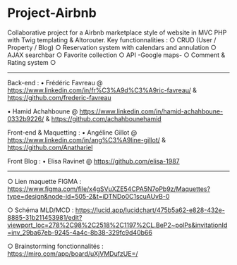 # Project-Airbnb
Collaborative project for a Airbnb marketplace style of website in MVC PHP with Twig templating & Altorouter.
Key functionnalities :
○ CRUD (User / Property / Blog)
○ Reservation system with calendars and annulation
○ AJAX searchbar
○ Favorite collection
○ API -Google maps-
○ Comment & Rating system
○ 
_________

Back-end :
• Frédéric Favreau @ https://www.linkedin.com/in/fr%C3%A9d%C3%A9ric-favreau/ & https://github.com/frederic-favreau

• Hamid Achahboune @ https://www.linkedin.com/in/hamid-achahboune-0332b9226/ & https://github.com/achahbounehamid

Front-end & Maquetting :
• Angéline Gillot @ https://www.linkedin.com/in/ang%C3%A9line-gillot/ & https://github.com/Anathariel

Front Blog :
• Elisa Ravinet @ https://github.com/elisa-1987

_________

○ Lien maquette FIGMA : https://www.figma.com/file/x4gSVuXZE54CPA5N7oPb9z/Maquettes?type=design&node-id=505-2&t=iDTNDo0C1scuAUvB-0

○ Schéma MLD/MCD : https://lucid.app/lucidchart/475b5a62-e828-432e-8885-31b211453981/edit?viewport_loc=278%2C98%2C2518%2C1197%2CL.BeP2~polPs&invitationId=inv_29ba67eb-9245-4a4c-8b38-329fc9d40b66

○ Brainstorming fonctionnalités : https://miro.com/app/board/uXjVMDufzUE=/